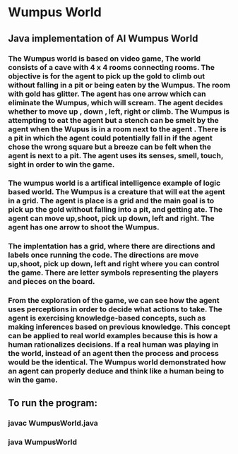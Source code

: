 # Wumpus World
## Java implementation of AI Wumpus World 

### The Wumpus world is based on video game, The world consists of a cave with 4 x 4 rooms connecting rooms. The objective is for the agent to pick up the gold to climb out without falling in a pit or being eaten by the Wumpus. The room with gold has glitter. The agent has one arrow which can eliminate the Wumpus, which will scream. The agent decides whether to move up , down , left, right or climb. The Wumpus is attempting to eat the agent but a stench can be smelt by the agent when the Wupus is in a room next to the agent . There is a pit in which the agent could potentially fall in if the agent chose the wrong square but a breeze can be felt when the agent is next to a pit. The agent uses its senses, smell, touch, sight  in order to win the game. 

### The wumpus world is a artifical intelligence example of logic based world. The Wumpus is a creature that will eat the agent in a grid. The agent is place is a grid and the main goal is to pick up the gold without falling into a pit, and getting ate. The agent can move up,shoot, pick up down, left and right. The agent has one arrow to shoot the Wumpus. 

### The implentation has a grid, where there are directions and labels once running the code. The directions are move up,shoot, pick up down, left and right where you can control the game. There are letter symbols representing the players and pieces on the board. 

### From the exploration of the game, we can see how the agent uses perceptions in order to decide what actions to take. The agent is exercising knowledge-based concepts, such as making inferences based on previous knowledge. This concept can be applied to real world examples because this is how a human rationalizes decisions. If a real human was playing in the world, instead of an agent then the process and process would be the identical. The Wumpus world demonstrated how an agent can properly deduce and think like a human being to win the game.

## To run the program: 
### javac WumpusWorld.java
### java WumpusWorld


